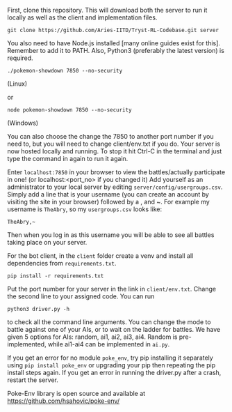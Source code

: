 First, clone this repository. This will download both the server to run it locally as well as the client and implementation files.

```
git clone https://github.com/Aries-IITD/Tryst-RL-Codebase.git server
```

You also need to have Node.js installed [many online guides exist for this]. Remember to add it to PATH.
Also, Python3 (preferably the latest version) is required.

```
./pokemon-showdown 7850 --no-security
```
(Linux)

or 

```
node pokemon-showdown 7850 --no-security
```
(Windows)

You can also choose the change the 7850 to another port number if you need to, but you will need to change client/env.txt if you do.
Your server is now hosted locally and running. To stop it hit Ctrl-C in the terminal and just type the command in again to run it again.

Enter `localhost:7850` in your browser to view the battles/actually participate in one! (or localhost:<port_no> if you changed it)
Add yourself as an administrator to your local server by editing `server/config/usergroups.csv`.
Simply add a line that is your username (you can create an account by visiting the site in your browser) followed by a , and ~.
For example my username is `TheAbry`, so my `usergroups.csv` looks like:
```
TheAbry,~
```
Then when you log in as this username you will be able to see all battles taking place on your server.

For the bot client, in the `client` folder create a venv and install all dependencies from `requirements.txt`.
```
pip install -r requirements.txt
```
Put the port number for your server in the link in `client/env.txt`. Change the second line to your assigned code.
You can run 
```
python3 driver.py -h
```
to check all the command line arguments. You can change the mode to battle against one of your AIs, or to wait on the ladder for battles.
We have given 5 options for AIs: random, ai1, ai2, ai3, ai4. Random is pre-implemented, while ai1-ai4 can be implemented in `ai.py`.

If you get an error for no module `poke_env`, try pip installing it separately using `pip install poke_env` or upgrading your pip then repeating the pip install steps again.
If you get an error in running the driver.py after a crash, restart the server.


Poke-Env library is open source and available at https://github.com/hsahovic/poke-env/
